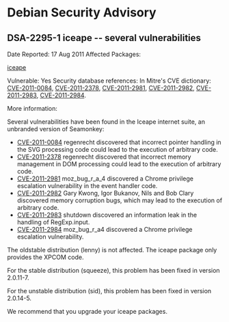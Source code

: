
Debian Security Advisory
========================


DSA-2295-1 iceape -- several vulnerabilities
--------------------------------------------



Date Reported:
17 Aug 2011
Affected Packages:

[iceape](https://packages.debian.org/src:iceape)

Vulnerable:
Yes
Security database references:
In Mitre's CVE dictionary: [CVE-2011-0084](https://security-tracker.debian.org/tracker/CVE-2011-0084), [CVE-2011-2378](https://security-tracker.debian.org/tracker/CVE-2011-2378), [CVE-2011-2981](https://security-tracker.debian.org/tracker/CVE-2011-2981), [CVE-2011-2982](https://security-tracker.debian.org/tracker/CVE-2011-2982), [CVE-2011-2983](https://security-tracker.debian.org/tracker/CVE-2011-2983), [CVE-2011-2984](https://security-tracker.debian.org/tracker/CVE-2011-2984).  

More information:

Several vulnerabilities have been found in the Iceape internet suite, an
unbranded version of Seamonkey:


* [CVE-2011-0084](https://security-tracker.debian.org/tracker/CVE-2011-0084)
regenrecht discovered that incorrect pointer handling in the SVG
 processing code could lead to the execution of arbitrary code.
* [CVE-2011-2378](https://security-tracker.debian.org/tracker/CVE-2011-2378)
regenrecht discovered that incorrect memory management in DOM
 processing could lead to the execution of arbitrary code.
* [CVE-2011-2981](https://security-tracker.debian.org/tracker/CVE-2011-2981)
moz\_bug\_r\_a\_4 discovered a Chrome privilege escalation
 vulnerability in the event handler code.
* [CVE-2011-2982](https://security-tracker.debian.org/tracker/CVE-2011-2982)
Gary Kwong, Igor Bukanov, Nils and Bob Clary discovered memory
 corruption bugs, which may lead to the execution of arbitrary code.
* [CVE-2011-2983](https://security-tracker.debian.org/tracker/CVE-2011-2983)
shutdown discovered an information leak in the handling of
 RegExp.input.
* [CVE-2011-2984](https://security-tracker.debian.org/tracker/CVE-2011-2984)
moz\_bug\_r\_a4 discovered a Chrome privilege escalation
 vulnerability.


The oldstable distribution (lenny) is not affected. The iceape
package only provides the XPCOM code.


For the stable distribution (squeeze), this problem has been fixed in
version 2.0.11-7.


For the unstable distribution (sid), this problem has been fixed in
version 2.0.14-5.


We recommend that you upgrade your iceape packages.





